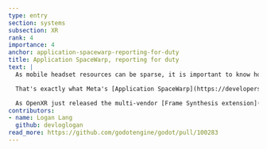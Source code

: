 ```yaml
---
type: entry
section: systems
subsection: XR
rank: 4
importance: 4
anchor: application-spacewarp-reporting-for-duty
title: Application SpaceWarp, reporting for duty
text: |
  As mobile headset resources can be sparse, it is important to know how to optimize the compute budget. Considering XR requires a high refresh rate for a multitude of reasons, this leaves developper with a limited timeframe to render. But what if it could be possible to use frame synthesis to our advantage? We could render at half-rate, giving ourselves way more time to process, while leveraging the GPU to generate the next one.

  That's exactly what Meta's [Application SpaceWarp](https://developers.meta.com/horizon/blog/introducing-application-spacewarp/) does. We now support this technology with the latest release of our [OpenXR vendors plugin](https://godotengine.org/article/godot-openxr-vendors-plugin-400/), thanks to the implementation of motion vectors in the Mobile renderer.

  As OpenXR just released the multi-vendor [Frame Synthesis extension](https://registry.khronos.org/OpenXR/specs/1.1/html/xrspec.html#XR_EXT_frame_synthesis), we expect support for non Pico and Quest headsets in the future.
contributors:
- name: Logan Lang
  github: devloglogan
read_more: https://github.com/godotengine/godot/pull/100283
---
```


